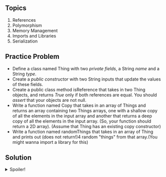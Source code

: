 ## Topics
1) References
2) Polymorphism
3) Memory Management
4) Imports and Libraries
5) Serialization

## Practice Problem 
* Define a class named Thing with two *private fields*, a String *name* and a String *type*. 
* Create a *public constructor* with two String inputs that update the values of these fields. 
* Create a public class method isReference that takes in two Thing objects, and returns *True* only if both references are equal. You should *assert* that your objects are not null. 
* Write a function named Copy that takes in an array of Things and returns an array containing two Things arrays, one with a shallow copy of all the elements in the input array and another that returns a deep copy of all the elements in the input array. (So, your function should return a 2D array). (Assume that Thing has an existing copy constructor)
* Write a function named randomThings that takes in an array of Thing and prints out (does not return!)4 random "things" from that array.(You might wanna import a library for this)

## Solution
<details>
  <summary>Spoiler!</summary>

  ```java
      import java.util.Random
      public class Thing implements Cloneable {
         private String name;
         private String type;
         public class Thing(String n, String t) {
          name = n;
          type = t;
         }
         
         public class Thing(Thing other) {
          name = other.name;
          type = other.type;
         }
       
         public Object clone() throws CloneNotSupportedException {
          return super.clone();
         }
         
         public static boolean isReference(Thing a, Thing b) {
          assert a != null;
          assert b != null;
          
          return a == b;
         }
         public Thing[][] copy(Thing[] arr) {
          assert arr != null;
          Thing[] shallow = new Thing[arr.length];
          Thing[] deep = new Thing[arr.length];
          for (int i = 0; i < arr.length; i++) {
            shallow[i] = (Thing) arr[i].clone();
            deep[i] = new Thing(arr[i]);
          }
          Thing[][] output = {shallow, deep};
          return output;
          }
          public void randomThings(Thing[] arr) {
            //You will tell me this step by step
           }
          
      }
  ```
</details>
<br></br>
